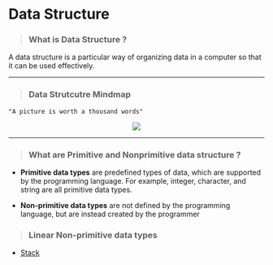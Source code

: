 # Data Structure

> ### What is Data Structure ?
A data structure is a particular way of organizing data in a computer so that it can be used effectively.

--- 

> ### Data Strutcutre Mindmap

`"A picture is worth a thousand words"`

<p align ="center">
    <img src = https://s3.ap-south-1.amazonaws.com/afteracademy-server-uploads/introduction-to-data-structure-classification-6180ea2dcdae970e.png>
</p>

---

> ### What are Primitive and Nonprimitive data structure ?

* **Primitive data types** are predefined types of data, which are supported by the programming language. For example, integer, character, and string are all primitive data types.

* **Non-primitive data types** are not defined by the programming language, but are instead created by the programmer

> ### Linear Non-primitive data types

- [Stack](Stack/Stack.md)